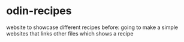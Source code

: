 # odin-recipes
website to showcase different recipes
before: going to make a simple websites that links other files which shows a recipe
